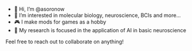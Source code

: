 - 👋 Hi, I’m @asoronow
- 👀 I’m interested in molecular biology, neuroscience, BCIs and more...
- 🎮 I make mods for games as a hobby
- 🔬 My research is focused in the application of AI in basic neuroscience

Feel free to reach out to collaborate on anything!
